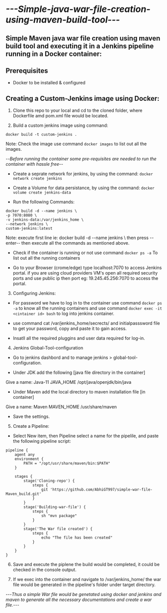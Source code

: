 # *---Simple-java-war-file-creation-using-maven-build-tool---*


## Simple Maven java war file creation using maven build tool and executing it in a Jenkins pipeline running in a Docker container: 

## Prerequisites

- Docker to be installed & configured

## Creating a Custom-Jenkins image using Docker:

1. Clone this repo to your local and cd to the cloned folder, where Dockerfile amd pom.xml file would be located.

2. Build a custom jenkins image using command:

``` docker build -t custom-jenkins . ```

Note: Check the image use command ``` docker images ``` to list out all the images.

--*Before running the container some pre-requisites are needed to run the container with hassle free*--

- Create a seprate network for jenkins, by using the command: ``` docker network create jenkins ```

- Create a Volume for data persistance, by using the command: ``` docker volume create jenkins-data ```

- Run the following Commands:

``` 
docker build -d --name jenkins \
-p 7070:8080 \
-v jenkins-data:/var/jenkins_home \
--network jenkins \
custom-jenkins:latest 
```

Note: execute first line ie: docker build -d --name jenkins \  then press --enter-- then execute all the commands as mentioned above.

- Check if the container is running or not use command ``` docker ps -a ``` To list out all the running containers

- Go to your Browser (crome/edge) type localhost:7070 to access Jenkins portal. if you are using cloud providers VM's open all required security ports and use public ip then port eg: 19.245.45.256:7070 to access the portal.

3. Configuring Jenkins:

- For password we have to log in to the container use command ``` docker ps -a ```  to know all the running containers and use command ``` docker exec -it <cintainer id> bash ``` to log into jenkins container.

- use command cat /var/jenkins_home/secrects/ and initialpasssword file to get your password, copy and paste it to gain access. 

- Insatll all the required pluggins and user data required for log-in.

4. Jenkins Global-Tool-configuration

- Go to jenkins dashbord and to manage jenkins > global-tool-configuration.

- Under JDK add the following [java file directory in the container]

Give a name: Java-11
JAVA_HOME /opt/java/openjdk/bin/java

- Under Maven add the local directory to maven installation file [in container]

Give a name: Maven
MAVEN_HOME /usr/share/maven

- Save the settings.

5. Create a Pipeline:

- Select New item, then Pipeline select a name for the pipelile, and paste the following pipeline script:

```
pipeline {
    agent any
    environment {
        PATH = "/opt/usr/share/maven/bin:$PATH"
    }

    stages {
        stage('Cloning-repo') {
            steps {
                git 'https://github.com/AbhiGT997/simple-war-file-Maven_build.git'
            }
        }
        stage('Building-war-file') {
            steps {
                sh "mvn package"
            }
        }
        stage('The War file created') {
            steps {
                echo "The file has been created"
            }
        }
    }
}
```
6. Save and execute the piplene the build would be completed, it could be checked in the console output.

7. If we exec into the container and navigate to /var/jenkins_home/ the war file would be generated in the pipeline's folder under target directory. 

---*Thus a simple War file would be genetated using docker and jenkins and maven to generate all the necessary documentations and create a war file.*---
